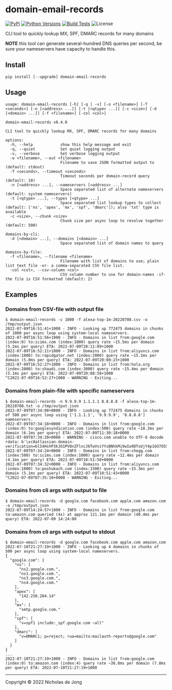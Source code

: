# domain-email-records
[![PyPi](https://img.shields.io/pypi/v/domain-email-records.svg)](https://pypi.python.org/pypi/domain-email-records/)
[![Python Versions](https://img.shields.io/pypi/pyversions/domain-email-records.svg)](https://github.com/ndejong/domain-email-records/)
[![Build Tests](https://github.com/ndejong/domain-email-records/actions/workflows/build-tests.yml/badge.svg)](https://github.com/ndejong/domain-email-records/actions/workflows/build-tests.yml)
![License](https://img.shields.io/github/license/ndejong/domain-email-records.svg)

CLI tool to quickly lookup MX, SPF, DMARC records for many domains

__NOTE__ this tool can generate several-hundred DNS queries per second, be sure 
your nameservers have capacity to handle this.

## Install
```shell
pip install [--upgrade] domain-email-records
```

## Usage
```shell
usage: domain-email-records [-h] [-q | -v] [-o <filename>] [-T <seconds>] [-n [<address> ...]] [-t [<qtype> ...]] [-c <size>] [-d [<domain> ...]] [-f <filename>] [-col <col>]

domain-email-records v0.4.0

CLI tool to quickly lookup MX, SPF, DMARC records for many domains

options:
  -h, --help            show this help message and exit
  -q, --quiet           Set quiet logging output
  -v, --verbose         Set verbose logging output
  -o <filename>, --out <filename>
                        Filename to save JSON formatted output to (default: stdout)
  -T <seconds>, --timeout <seconds>
                        Timeout seconds per domain-record query (default: 10)
  -n [<address> ...], --nameservers [<address> ...]
                        Space separated list of alternate nameservers (default: system nameservers)
  -t [<qtype> ...], --types [<qtype> ...]
                        Space separated list lookup types to collect (default: ['ns', 'apex', 'mx', 'spf', 'dmarc']); also 'txt' type is available
  -c <size>, --chunk <size>
                        Chunk size per async loop to resolve together (default: 500)

domains-by-cli:
  -d [<domain> ...], --domains [<domain> ...]
                        Space separated list of domain names to query

domains-by-file:
  -f <filename>, --filename <filename>
                        Filename with list of domains to use; plain list text file -or- a comma-separated CSV file list.
  -col <col>, --csv-column <col>
                        CSV column number to use for domain-names -if- the file is CSV formatted (default: 2)
```

## Examples

### Domains from CSV-file with output file
```shell
$ domain-email-records -c 1000 -f alexa-top-1m-20220708.csv -o /tmp/output.json
2022-07-09T16:51:41+1000 - INFO - Looking up 772475 domains in chunks of 1000 per async loop using system-local nameservers.
2022-07-09T16:51:56+1000 - INFO - Domains in list from:google.com (index:0) to:icims.com (index:1000) query rate ~15.5ms per domain (5.2ms per query) ETA: 2022-07-09T20:11:09+1000
2022-07-09T16:52:11+1000 - INFO - Domains in list from:aliyuncs.com (index:1000) to:rapidgator.net (index:2000) query rate ~15.1ms per domain (5.0ms per query) ETA: 2022-07-09T20:08:23+1000
2022-07-09T16:52:27+1000 - INFO - Domains in list from:hola.org (index:2000) to:shaadi.com (index:3000) query rate ~15.4ms per domain (5.1ms per query) ETA: 2022-07-09T20:08:58+1000
^C2022-07-09T16:52:27+1000 - WARNING - Exiting...
```

### Domains from plain-file with specific nameservers
```shell
$ domain-email-records -n 9.9.9.9 1.1.1.1 8.8.8.8 -f alexa-top-1m-20220708.txt -o /tmp/output.json
2022-07-09T07:34:08+0000 - INFO - Looking up 772475 domains in chunks of 500 per async loop using ['1.1.1.1', '9.9.9.9', '8.8.8.8'] nameservers.
2022-07-09T07:34:18+0000 - INFO - Domains in list from:google.com (index:0) to:googlesyndication.com (index:500) query rate ~18.3ms per domain (6.1ms per query) ETA: 2022-07-09T11:30:18+0000
2022-07-09T07:34:20+0000 - WARNING - cisco.com unable to UTF-8 decode rdata: b'\xc8atlassian-domain-verification=blI4HshP3kJO1PV8nZFlncJ6TwVviYYxBNhkMi9wIa9DTxUjY4p1GO7O5SjiioyT'
2022-07-09T07:34:24+0000 - INFO - Domains in list from:chegg.com (index:500) to:icims.com (index:1000) query rate ~12.4ms per domain (4.1ms per query) ETA: 2022-07-09T10:51:50+0000
2022-07-09T07:34:32+0000 - INFO - Domains in list from:aliyuncs.com (index:1000) to:poshukach.com (index:1500) query rate ~15.3ms per domain (5.1ms per query) ETA: 2022-07-09T10:51:43+0000
^C2022-07-09T07:35:10+0000 - WARNING - Exiting...
```

### Domains from cli args with output to file
```shell
$ domain-email-records -d google.com facebook.com apple.com amazon.com -o /tmp/output.json
2022-07-09T14:24:57+1000 - INFO - Domains in list from:google.com to:amazon.com queried (4x) at approx 121.1ms per domain (40.4ms per query) ETA: 2022-07-09 14:24:00
```

### Domains from cli args with output to stdout
```
$ domain-email-records -d google.com facebook.com apple.com amazon.com
2022-07-10T21:27:19+1000 - INFO - Looking up 4 domains in chunks of 500 per async loop using system-local nameservers.
{
  "google.com": {
    "ns": [
      "ns2.google.com.",
      "ns1.google.com.",
      "ns3.google.com.",
      "ns4.google.com."
    ],
    "apex": [
      "142.250.204.14"
    ],
    "mx": [
      "smtp.google.com."
    ],
    "spf": [
      "v=spf1 include:_spf.google.com ~all"
    ],
    "dmarc": [
      "v=DMARC1; p=reject; rua=mailto:mailauth-reports@google.com"
    ]
  }
}
...
2022-07-10T21:27:19+1000 - INFO - Domains in list from:google.com (index:0) to:amazon.com (index:4) query rate ~38.8ms per domain (7.8ms per query) ETA: 2022-07-10T21:27:19+1000
```

---

Copyright &copy; 2022 Nicholas de Jong
